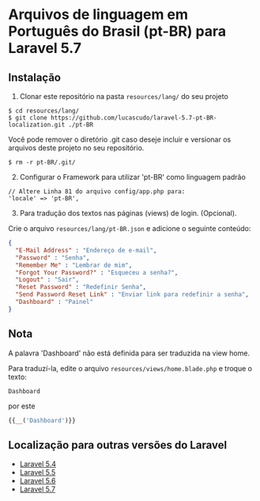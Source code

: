 # Arquivos de linguagem em Português do Brasil (pt-BR) para Laravel 5.7

## Instalação
1. Clonar este repositório na pasta `resources/lang/` do seu projeto
  ```shell
  $ cd resources/lang/
  $ git clone https://github.com/lucascudo/laravel-5.7-pt-BR-localization.git ./pt-BR
  ```
   Você pode remover o diretório .git caso deseje incluir e versionar os arquivos deste projeto no seu repositório.

  ```shell
  $ rm -r pt-BR/.git/
  ```
2. Configurar o Framework para utilizar 'pt-BR' como linguagem padrão
  ```
  // Altere Linha 81 do arquivo config/app.php para:
  'locale' => 'pt-BR',
  ```
3. Para tradução dos textos nas páginas (views) de login. (Opcional).

Crie o arquivo `resources/lang/pt-BR.json` e adicione o seguinte conteúdo:
  ```JSON
  {
    "E-Mail Address" : "Endereço de e-mail",
    "Password" : "Senha",
    "Remember Me" : "Lembrar de mim",
    "Forgot Your Password?" : "Esqueceu a senha?",
    "Logout" : "Sair",
    "Reset Password" : "Redefinir Senha",
    "Send Password Reset Link" : "Enviar link para redefinir a senha",
    "Dashboard" : "Painel"
  }
  ```
## Nota
A palavra 'Dashboard' não está definida para ser traduzida na view home.

Para traduzí-la, edite o arquivo `resources/views/home.blade.php` e troque o texto:
  ```
  Dashboard
  ```
  por este
  ```PHP
  {{__('Dashboard')}}
  ```
## Localização para outras versões do Laravel
  
* [Laravel 5.4](https://github.com/Leomhl/laravel-5.4-pt-br-localization)
* [Laravel 5.5](https://github.com/enniosousa/laravel-5.5-pt-BR-localization)
* [Laravel 5.6](https://github.com/lucascudo/laravel-5.6-pt-BR-localization)
* [Laravel 5.7](https://github.com/lucascudo/laravel-5.7-pt-BR-localization)
